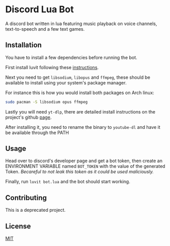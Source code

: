 # Discord Lua Bot

A discord bot written in lua featuring music playback on voice channels, text-to-speech and a few text games.

## Installation

You have to install a few dependencies before running the bot.

First install luvit following these [instructions](https://luvit.io/install.html).  

Next you need to get `libsodium`, `libopus` and `ffmpeg`, these should be available to install using your system's package manager.  

For instance this is how you would install both packages on Arch linux:
```bash
sudo pacman -S libsodium opus ffmpeg
```

Lastly you will need `yt-dlp`, there are detailed install instructions on the project's github [page](https://github.com/yt-dlp/yt-dlp?tab=readme-ov-file#installation).  

After installing it, you need to rename the binary to `youtube-dl` and have it be available through the PATH

## Usage

Head over to discord's developer page and get a bot token, then create an ENVIRONMENT VARIABLE named `BOT_TOKEN` with 
the value of the generated Token. *Becareful to not leak this token as it could be used maliciously.*

Finally, run `luvit bot.lua` and the bot should start working.

## Contributing

This is a deprecated project.

## License

[MIT](https://choosealicense.com/licenses/mit/)

